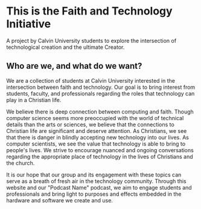 # This is the Faith and Technology Initiative
A project by Calvin University students to explore the intersection of technological creation and the ultimate Creator.

## Who are we, and what do we want?
We are a collection of students at Calvin University interested in the intersection between faith and technology. Our goal is to bring interest from students, faculty, and professionals regarding the roles that technology can play in a Christian life.

We believe there is deep connection between computing and faith. Though computer science seems more preoccupied with the world of technical details than the arts or sciences, we believe that the connections to Christian life are significant and deserve attention. As Christians, we see that there is danger in blindly accepting new technology into our lives. As computer scientists, we see the value that technology is able to bring to people's lives. We strive to encourage nuanced and ongoing conversations regarding the appropriate place of technology in the lives of Christians and the church.

It is our hope that our group and its engagement with these topics can serve as a breath of fresh air in the technology community. Through this website and our "Podcast Name" podcast, we aim to engage students and professionals and bring light to purposes and effects embedded in the hardware and software we create and use.
